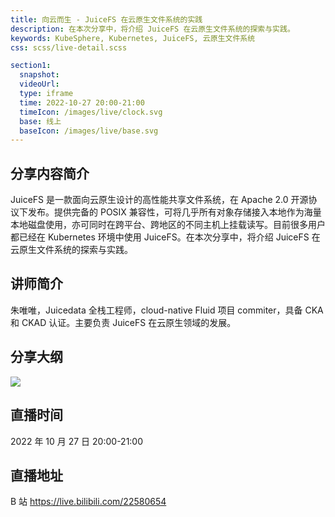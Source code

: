 ```yaml
---
title: 向云而生 - JuiceFS 在云原生文件系统的实践
description: 在本次分享中，将介绍 JuiceFS 在云原生文件系统的探索与实践。
keywords: KubeSphere, Kubernetes, JuiceFS, 云原生文件系统
css: scss/live-detail.scss

section1:
  snapshot: 
  videoUrl: 
  type: iframe
  time: 2022-10-27 20:00-21:00
  timeIcon: /images/live/clock.svg
  base: 线上
  baseIcon: /images/live/base.svg
---
```

## 分享内容简介

JuiceFS 是一款面向云原生设计的高性能共享文件系统，在 Apache 2.0 开源协议下发布。提供完备的 POSIX 兼容性，可将几乎所有对象存储接入本地作为海量本地磁盘使用，亦可同时在跨平台、跨地区的不同主机上挂载读写。目前很多用户都已经在 Kubernetes 环境中使用 JuiceFS。在本次分享中，将介绍 JuiceFS 在云原生文件系统的探索与实践。

## 讲师简介

朱唯唯，Juicedata 全栈工程师，cloud-native Fluid 项目 commiter，具备 CKA 和 CKAD 认证。主要负责 JuiceFS 在云原生领域的发展。	

## 分享大纲

![](https://pek3b.qingstor.com/kubesphere-community/images/juicefs1027-live.png)

## 直播时间

2022 年 10 月 27 日 20:00-21:00

## 直播地址

B 站  https://live.bilibili.com/22580654
